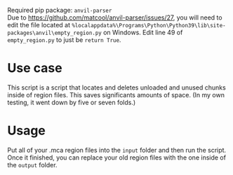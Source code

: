 Required pip package: `anvil-parser`  
Due to https://github.com/matcool/anvil-parser/issues/27, you will need to edit the file located at `%localappdata%\Programs\Python\Python39\lib\site-packages\anvil\empty_region.py` on Windows. Edit line 49 of `empty_region.py` to just be `return True`.

# Use case
This script is a script that locates and deletes unloaded and unused chunks inside of region files. This saves significants amounts of space. (In my own testing, it went down by five or seven folds.)

# Usage
Put all of your .mca region files into the `input` folder and then run the script. Once it finished, you can replace your old region files with the one inside of the `output` folder.